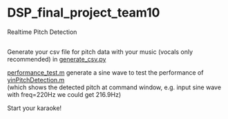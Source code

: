 # DSP_final_project_team10
Realtime Pitch Detection

##
Generate your csv file for pitch data with your music (vocals only recommended) in [generate_csv.py](https://github.com/Kuo24/DSP_final_project_team10/blob/main/generate_csv.py)

[performance_test.m](https://github.com/Kuo24/DSP_final_project_team10/blob/main/performance_test.m) generate a sine wave to test the performance of [yinPitchDetection.m](https://github.com/Kuo24/DSP_final_project_team10/blob/main/yinPitchDetection.m)                     
(which shows the detected pitch at command window, e.g. input sine wave with freq=220Hz we could get 216.9Hz)

Start your karaoke!
